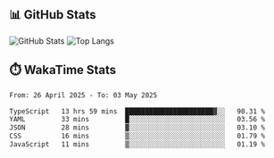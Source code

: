 ## 📊 GitHub Stats
![GitHub Stats](https://github-readme-stats.vercel.app/api?username=fe-brweb&show_icons=true&theme=shades-of-purple)
![Top Langs](https://github-readme-stats.vercel.app/api/top-langs/?username=fe-brweb&layout=compact&theme=shades-of-purple)

## ⏱️ WakaTime Stats
<!--START_SECTION:waka-->

```txt
From: 26 April 2025 - To: 03 May 2025

TypeScript   13 hrs 59 mins  ██████████████████████▓░░   90.31 %
YAML         33 mins         █░░░░░░░░░░░░░░░░░░░░░░░░   03.56 %
JSON         28 mins         ▓░░░░░░░░░░░░░░░░░░░░░░░░   03.10 %
CSS          16 mins         ▒░░░░░░░░░░░░░░░░░░░░░░░░   01.79 %
JavaScript   11 mins         ▒░░░░░░░░░░░░░░░░░░░░░░░░   01.19 %
```

<!--END_SECTION:waka-->
